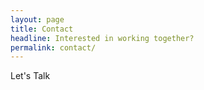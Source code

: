 ```yaml
---
layout: page
title: Contact
headline: Interested in working together?
permalink: contact/
---
```


Let's Talk